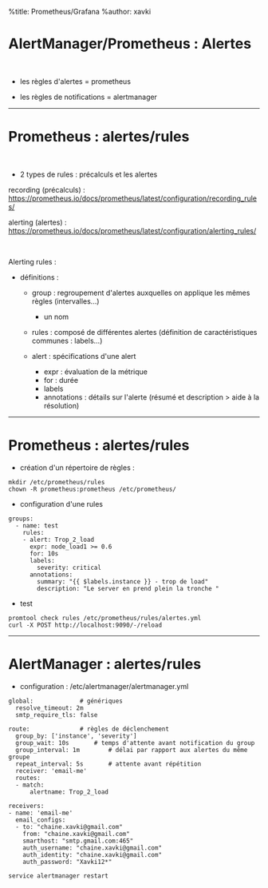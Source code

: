 %title: Prometheus/Grafana
%author: xavki


# AlertManager/Prometheus : Alertes


<br>


* les règles d'alertes = prometheus

* les règles de notifications = alertmanager




----------------------------------------------------------------------------------------------------------


# Prometheus : alertes/rules


<br>


* 2 types de rules : précalculs et les alertes

recording (précalculs) : https://prometheus.io/docs/prometheus/latest/configuration/recording_rules/

alerting (alertes) : https://prometheus.io/docs/prometheus/latest/configuration/alerting_rules/

<br>


Alerting rules :

* définitions :

	* group : regroupement d'alertes auxquelles on applique les mêmes règles (intervalles...)
		* un nom

	* rules : composé de différentes alertes (définition de caractéristiques communes : labels...)

	* alert : spécifications d'une alert
		* expr : évaluation de la métrique
		* for : durée
		* labels
		* annotations : détails sur l'alerte (résumé et description > aide à la résolution)


-------------------------------------------------------------------------------------------------------------

# Prometheus : alertes/rules


* création d'un répertoire de règles :

```
mkdir /etc/prometheus/rules
chown -R prometheus:prometheus /etc/prometheus/ 
```

* configuration d'une rules

```
groups:
  - name: test
    rules:
    - alert: Trop_2_load
      expr: node_load1 >= 0.6
      for: 10s
      labels:
        severity: critical
      annotations:
        summary: "{{ $labels.instance }} - trop de load"
        description: "Le server en prend plein la tronche "
```

* test

```
promtool check rules /etc/prometheus/rules/alertes.yml
curl -X POST http://localhost:9090/-/reload
```


---------------------------------------------------------------------------------------------------


# AlertManager : alertes/rules


* configuration : /etc/alertmanager/alertmanager.yml

```
global:				# génériques
  resolve_timeout: 2m
  smtp_require_tls: false

route:				# règles de déclenchement
  group_by: ['instance', 'severity']
  group_wait: 10s		# temps d'attente avant notification du group
  group_interval: 1m		# délai par rapport aux alertes du même groupe
  repeat_interval: 5s		# attente avant répétition
  receiver: 'email-me'
  routes:
  - match:
      alertname: Trop_2_load

receivers:
- name: 'email-me'
  email_configs:
  - to: "chaine.xavki@gmail.com"
    from: "chaine.xavki@gmail.com"
    smarthost: "smtp.gmail.com:465"
    auth_username: "chaine.xavki@gmail.com"
    auth_identity: "chaine.xavki@gmail.com"
    auth_password: "Xavki12*"
```

```
service alertmanager restart
```

